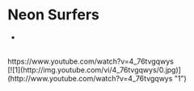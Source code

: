 # Neon Surfers
*
 <br />
https://www.youtube.com/watch?v=4_76tvgqwys <br />
[![1](http://img.youtube.com/vi/4_76tvgqwys/0.jpg)](http://www.youtube.com/watch?v=4_76tvgqwys "1")
